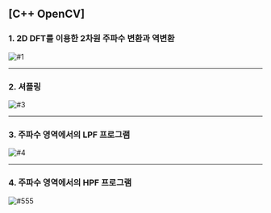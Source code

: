 ## [C++ OpenCV]

### 1. 2D DFT를 이용한 2차원 주파수 변환과 역변환

![#1](https://user-images.githubusercontent.com/81904943/141055530-039d2217-8054-4edc-838a-31fa81710d4c.PNG)

---

### 2. 셔플링

![#3](https://user-images.githubusercontent.com/81904943/141055564-48136ddb-69da-42e6-b85b-345bae37a5a8.PNG)

---

### 3. 주파수 영역에서의 LPF 프로그램

![#4](https://user-images.githubusercontent.com/81904943/141055583-b8bf26d6-f44d-4fd4-afa4-739f3e194b08.PNG)

---

### 4. 주파수 영역에서의 HPF 프로그램

![#555](https://user-images.githubusercontent.com/81904943/141055608-07941c55-c876-43b6-9218-7b5b63b5077b.PNG)

